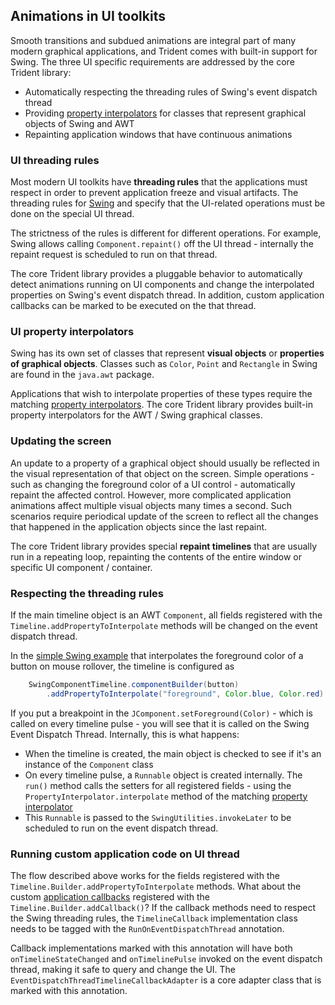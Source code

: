 ## Animations in UI toolkits
Smooth transitions and subdued animations are integral part of many modern graphical applications, and Trident comes with built-in support for Swing. The three UI specific requirements are addressed by the core Trident library:

* Automatically respecting the threading rules of Swing's event dispatch thread
* Providing [property interpolators](TimelineInterpolatingFields.md) for classes that represent graphical objects of Swing and AWT
* Repainting application windows that have continuous animations

### UI threading rules

Most modern UI toolkits have **threading rules** that the applications must respect in order to prevent application freeze and visual artifacts. The threading rules for [Swing](http://www.javaworld.com/javaworld/jw-08-2007/jw-08-swingthreading.html) and specify that the UI-related operations must be done on the special UI thread.

The strictness of the rules is different for different operations. For example, Swing allows calling `Component.repaint()` off the UI thread - internally the repaint request is scheduled to run on that thread.

The core Trident library provides a pluggable behavior to automatically detect animations running on UI components and change the interpolated properties on Swing's event dispatch thread. In addition, custom application callbacks can be marked to be executed on the that thread.

### UI property interpolators

Swing has its own set of classes that represent **visual objects** or **properties of graphical objects**. Classes such as `Color`, `Point` and `Rectangle` in Swing are found in the `java.awt` package.

Applications that wish to interpolate properties of these types require the matching [property interpolators](TimelineInterpolatingFields.md). The core Trident library provides built-in property interpolators for the AWT / Swing graphical classes.

### Updating the screen
An update to a property of a graphical object should usually be reflected in the visual representation of that object on the screen. Simple operations - such as changing the foreground color of a UI control - automatically repaint the affected control. However, more complicated application animations affect multiple visual objects many times a second. Such scenarios require periodical update of the screen to reflect all the changes that happened in the application objects since the last repaint.

The core Trident library provides special **repaint timelines** that are usually run in a repeating loop, repainting the contents of the entire window or specific UI component / container.

### Respecting the threading rules

If the main timeline object is an AWT `Component`, all fields registered with the `Timeline.addPropertyToInterpolate` methods will be changed on the event dispatch thread.

In the [simple Swing example](SimpleSwingExample.md) that interpolates the foreground color of a button on mouse rollover, the timeline is configured as

```java
	SwingComponentTimeline.componentBuilder(button)
	    .addPropertyToInterpolate("foreground", Color.blue, Color.red)
```

If you put a breakpoint in the `JComponent.setForeground(Color)` - which is called on every timeline pulse - you will see that it is called on the Swing Event Dispatch Thread. Internally, this is what happens:

* When the timeline is created, the main object is checked to see if it's an instance of the `Component` class
* On every timeline pulse, a `Runnable` object is created internally. The `run()` method calls the setters for all registered fields - using the `PropertyInterpolator.interpolate` method of the matching [property interpolator](PropertyInterpolatorPlugin.md)
* This `Runnable` is passed to the `SwingUtilities.invokeLater` to be scheduled to run on the event dispatch thread.

### Running custom application code on UI thread

The flow described above works for the fields registered with the `Timeline.Builder.addPropertyToInterpolate` methods. What about the custom [application callbacks](TimelineLifecycle.md) registered with the `Timeline.Builder.addCallback()`? If the callback methods need to respect the Swing threading rules, the `TimelineCallback` implementation class needs to be tagged with the `RunOnEventDispatchThread` annotation.

Callback implementations marked with this annotation will have both `onTimelineStateChanged` and `onTimelinePulse` invoked on the event dispatch thread, making it safe to query and change the UI. The `EventDispatchThreadTimelineCallbackAdapter` is a core adapter class that is marked with this annotation.
